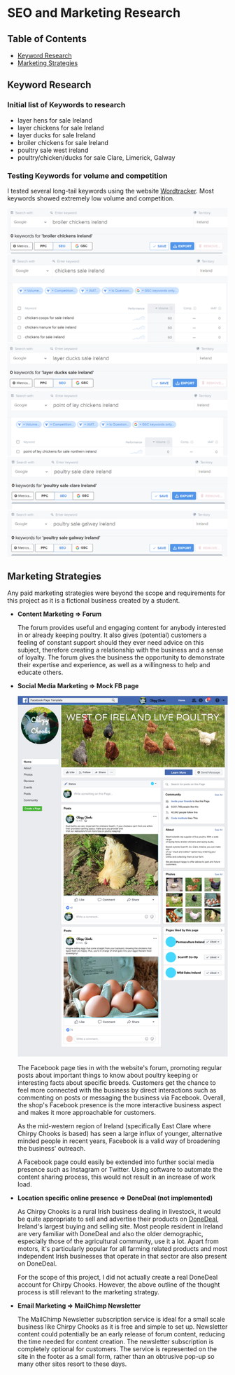 # SEO and Marketing Research

## Table of Contents

- [Keyword Research](#keyword-research)
- [Marketing Strategies](#marketing-strategies)

## Keyword Research

### Initial list of Keywords to research

- layer hens for sale Ireland
- layer chickens for sale Ireland
- layer ducks for sale Ireland
- broiler chickens for sale Ireland
- poultry sale west ireland
- poultry/chicken/ducks for sale Clare, Limerick, Galway

### Testing Keywords for volume and competition

I tested several long-tail keywords using the website [Wordtracker](https://www.wordtracker.com/).
Most keywords showed extremely low volume and competition.

![broiler chickens ireland](media/readme/seo/broiler-chickens-ireland.png)
![chickens sale ireland](media/readme/seo/chickens-sale-ireland.png)
![layer ducks sale ireland](media/readme/seo/layer-ducks-sale-ireland.png)
![point of lay chickens ireland](media/readme/seo/point-of-lay-chickens-ireland.png)
![poultry sale clare ireland](media/readme/seo/poultry-sale-clare-ireland.png)
![poultry sale galway ireland](media/readme/seo/poultry-sale-galway-ireland.png)


## Marketing Strategies

Any paid marketing strategies were beyond the scope and requirements for this project as it is a fictional business created by a student.

- **Content Marketing => Forum**

    The forum provides useful and engaging content for anybody interested in or already keeping poultry.
    It also gives (potential) customers a feeling of constant support should they ever need advice on this subject, therefore creating a relationship with the business and a sense of loyalty.
    The forum gives the business the opportunity to demonstrate their expertise and experience, as well as a willingness to help and educate others.

- **Social Media Marketing => Mock FB page**

    ![Facebook mock-up](media/readme/facebook-mockup.png)

    The Facebook page ties in with the website's forum, promoting regular posts about important things to know about poultry keeping or interesting facts about specific breeds.
    Customers get the chance to feel more connected with the business by direct interactions such as commenting on posts or messaging the business via Facebook. 
    Overall, the shop's Facebook presence is the more interactive business aspect and makes it more approachable for customers.

    As the mid-western region of Ireland (specifically East Clare where Chirpy Chooks is based) has seen a large influx of younger, alternative minded people in recent years, Facebook is a valid way of broadening the business' outreach.

    A Facebook page could easily be extended into further social media presence such as Instagram or Twitter. Using software to automate the content sharing process, this would not result in an increase of work load.

- **Location specific online presence => DoneDeal (not implemented)**

    As Chirpy Chooks is a rural Irish business dealing in livestock, it would be quite appropriate to sell and advertise their products on [DoneDeal](https://www.donedeal.ie/), Ireland's largest buying and selling site. Most people resident in Ireland are very familiar with DoneDeal and also the older demographic, especially those of the agricultural community, use it a lot. Apart from motors, it's particularly popular for all farming related products and most independent Irish businesses that operate in that sector are also present on DoneDeal.

    For the scope of this project, I did not actually create a real DoneDeal account for Chirpy Chooks. However, the above outline of the thought process is still relevant to the marketing strategy.

- **Email Marketing => MailChimp Newsletter**

    The MailChimp Newsletter subscription service is ideal for a small scale business like Chirpy Chooks as it is free and simple to set up.
    Newsletter content could potentially be an early release of forum content, reducing the time needed for content creation.
    The newsletter subscription is completely optional for customers. The service is represented on the site in the footer as a small form, rather than an obtrusive pop-up so many other sites resort to these days.


